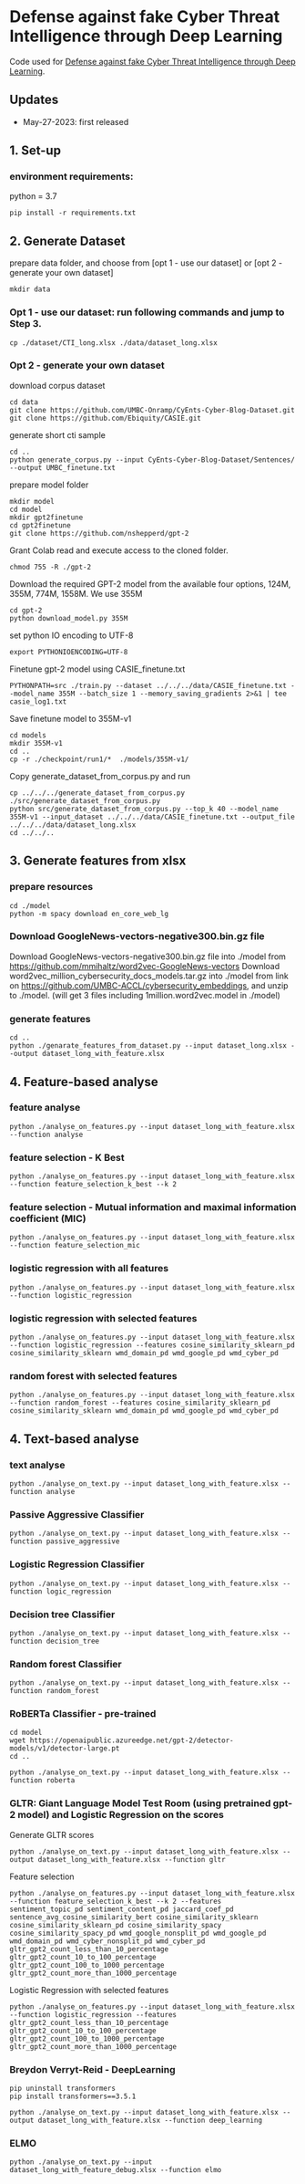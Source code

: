# Defense against fake Cyber Threat Intelligence through Deep Learning
Code used for [Defense against fake Cyber Threat Intelligence through Deep Learning](http://).



## Updates
- May-27-2023: first released


## 1. Set-up
### environment requirements:
python = 3.7
```
pip install -r requirements.txt
```

## 2. Generate Dataset
prepare data folder, and choose from [opt 1 - use our dataset] or [opt 2 - generate your own dataset]
```
mkdir data
```

### Opt 1 - use our dataset: run following commands and jump to Step 3.
```
cp ./dataset/CTI_long.xlsx ./data/dataset_long.xlsx
```

### Opt 2 - generate your own dataset
download corpus dataset
```
cd data
git clone https://github.com/UMBC-Onramp/CyEnts-Cyber-Blog-Dataset.git
git clone https://github.com/Ebiquity/CASIE.git
```

generate short cti sample
```
cd ..
python generate_corpus.py --input CyEnts-Cyber-Blog-Dataset/Sentences/ --output UMBC_finetune.txt
```

prepare model folder
```
mkdir model
cd model
mkdir gpt2finetune
cd gpt2finetune
git clone https://github.com/nshepperd/gpt-2
```

Grant Colab read and execute access to the cloned folder.
```
chmod 755 -R ./gpt-2
```

Download the required GPT-2 model from the available four options, 124M, 355M, 774M, 1558M.
We use 355M
```
cd gpt-2
python download_model.py 355M
```

set python IO encoding to UTF-8
```
export PYTHONIOENCODING=UTF-8
```

Finetune gpt-2 model using CASIE_finetune.txt
```
PYTHONPATH=src ./train.py --dataset ../../../data/CASIE_finetune.txt --model_name 355M --batch_size 1 --memory_saving_gradients 2>&1 | tee casie_log1.txt
```

Save finetune model to 355M-v1
```
cd models
mkdir 355M-v1
cd ..
cp -r ./checkpoint/run1/*  ./models/355M-v1/
```

Copy generate_dataset_from_corpus.py and run
```
cp ../../../generate_dataset_from_corpus.py ./src/generate_dataset_from_corpus.py
python src/generate_dataset_from_corpus.py --top_k 40 --model_name 355M-v1 --input_dataset ../../../data/CASIE_finetune.txt --output_file ../../../data/dataset_long.xlsx
cd ../../..
```

## 3. Generate features from xlsx
### prepare resources
```
cd ./model
python -m spacy download en_core_web_lg
```

### Download GoogleNews-vectors-negative300.bin.gz file 
Download GoogleNews-vectors-negative300.bin.gz file into ./model from https://github.com/mmihaltz/word2vec-GoogleNews-vectors
Download word2vec_million_cybersecurity_docs_models.tar.gz into ./model from link on https://github.com/UMBC-ACCL/cybersecurity_embeddings, and unzip to ./model. (will get 3 files including 1million.word2vec.model in ./model)
### generate features
```
cd ..
python ./genarate_features_from_dataset.py --input dataset_long.xlsx --output dataset_long_with_feature.xlsx
```


## 4. Feature-based analyse
### feature analyse
```
python ./analyse_on_features.py --input dataset_long_with_feature.xlsx --function analyse
```

### feature selection - K Best
```
python ./analyse_on_features.py --input dataset_long_with_feature.xlsx --function feature_selection_k_best --k 2
```

### feature selection - Mutual information and maximal information coefficient (MIC)
```
python ./analyse_on_features.py --input dataset_long_with_feature.xlsx --function feature_selection_mic
```

### logistic regression with all features
```
python ./analyse_on_features.py --input dataset_long_with_feature.xlsx --function logistic_regression
```

### logistic regression with selected features
```
python ./analyse_on_features.py --input dataset_long_with_feature.xlsx --function logistic_regression --features cosine_similarity_sklearn_pd cosine_similarity_sklearn wmd_domain_pd wmd_google_pd wmd_cyber_pd
```

### random forest with selected features
```
python ./analyse_on_features.py --input dataset_long_with_feature.xlsx --function random_forest --features cosine_similarity_sklearn_pd cosine_similarity_sklearn wmd_domain_pd wmd_google_pd wmd_cyber_pd
```

## 4. Text-based analyse
### text analyse
```
python ./analyse_on_text.py --input dataset_long_with_feature.xlsx --function analyse
```

### Passive Aggressive Classifier
```
python ./analyse_on_text.py --input dataset_long_with_feature.xlsx --function passive_aggressive
```

### Logistic Regression Classifier
```
python ./analyse_on_text.py --input dataset_long_with_feature.xlsx --function logic_regression
```

### Decision tree Classifier
```
python ./analyse_on_text.py --input dataset_long_with_feature.xlsx --function decision_tree
```

### Random forest Classifier
```
python ./analyse_on_text.py --input dataset_long_with_feature.xlsx --function random_forest
```

### RoBERTa Classifier - pre-trained
```
cd model
wget https://openaipublic.azureedge.net/gpt-2/detector-models/v1/detector-large.pt
cd ..

python ./analyse_on_text.py --input dataset_long_with_feature.xlsx --function roberta
```

### GLTR: Giant Language Model Test Room (using pretrained gpt-2 model) and Logistic Regression on the scores
Generate GLTR scores
```
python ./analyse_on_text.py --input dataset_long_with_feature.xlsx --output dataset_long_with_feature.xlsx --function gltr
```

Feature selection
```
python ./analyse_on_features.py --input dataset_long_with_feature.xlsx --function feature_selection_k_best --k 2 --features sentiment_topic_pd sentiment_content_pd jaccard_coef_pd sentence_avg_cosine_similarity_bert cosine_similarity_sklearn cosine_similarity_sklearn_pd cosine_similarity_spacy cosine_similarity_spacy_pd wmd_google_nonsplit_pd wmd_google_pd wmd_domain_pd wmd_cyber_nonsplit_pd wmd_cyber_pd gltr_gpt2_count_less_than_10_percentage gltr_gpt2_count_10_to_100_percentage gltr_gpt2_count_100_to_1000_percentage gltr_gpt2_count_more_than_1000_percentage
```

Logistic Regression with selected features
```
python ./analyse_on_features.py --input dataset_long_with_feature.xlsx --function logistic_regression --features gltr_gpt2_count_less_than_10_percentage gltr_gpt2_count_10_to_100_percentage gltr_gpt2_count_100_to_1000_percentage gltr_gpt2_count_more_than_1000_percentage
```

### Breydon Verryt-Reid - DeepLearning
```
pip uninstall transformers
pip install transformers==3.5.1

python ./analyse_on_text.py --input dataset_long_with_feature.xlsx --output dataset_long_with_feature.xlsx --function deep_learning
```

### ELMO
```
python ./analyse_on_text.py --input dataset_long_with_feature_debug.xlsx --function elmo
```